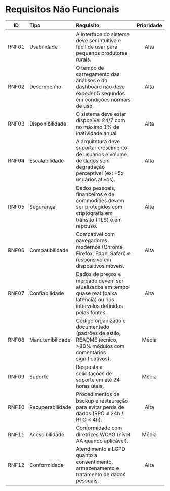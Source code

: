 # Requisitos Não Funcionais

| ID    | Tipo | Requisito | Prioridade |
| :---: | :--- | :-------- | :--------: |
| RNF01 | Usabilidade | A interface do sistema deve ser intuitiva e fácil de usar para pequenos produtores rurais. | Alta |
| RNF02 | Desempenho | O tempo de carregamento das análises e do dashboard não deve exceder 5 segundos em condições normais de uso. | Alta |
| RNF03 | Disponibilidade | O sistema deve estar disponível 24/7 com no máximo 1% de inatividade anual. | Alta |
| RNF04 | Escalabilidade | A arquitetura deve suportar crescimento de usuários e volume de dados sem degradação perceptível (ex: +5x usuários ativos). | Alta |
| RNF05 | Segurança | Dados pessoais, financeiros e de commodities devem ser protegidos com criptografia em trânsito (TLS) e em repouso. | Alta |
| RNF06 | Compatibilidade | Compatível com navegadores modernos (Chrome, Firefox, Edge, Safari) e responsivo em dispositivos móveis. | Alta |
| RNF07 | Confiabilidade | Dados de preços e mercado devem ser atualizados em tempo quase real (baixa latência) ou nos intervalos definidos pelas fontes. | Alta |
| RNF08 | Manutenibilidade | Código organizado e documentado (padrões de estilo, README técnico, >80% módulos com comentários significativos). | Média |
| RNF09 | Suporte | Resposta a solicitações de suporte em até 24 horas úteis. | Média |
| RNF10 | Recuperabilidade | Procedimentos de backup e restauração para evitar perda de dados (RPO ≤ 24h / RTO ≤ 4h). | Alta |
| RNF11 | Acessibilidade | Conformidade com diretrizes WCAG (nível AA quando aplicável). | Média |
| RNF12 | Conformidade | Atendimento à LGPD quanto a consentimento, armazenamento e tratamento de dados pessoais. | Alta |